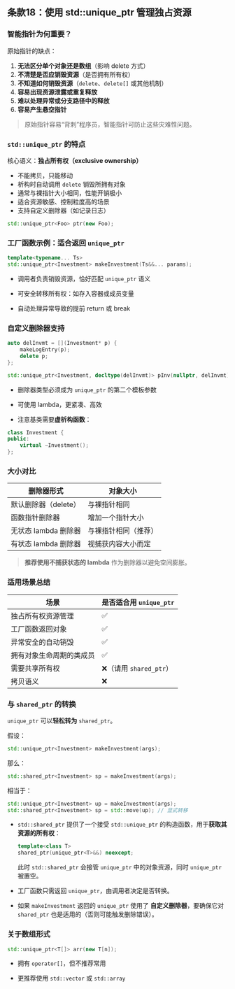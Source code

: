 ## 条款18：使用 std::unique_ptr 管理独占资源

###  智能指针为何重要？

原始指针的缺点：

1. **无法区分单个对象还是数组**（影响 delete 方式）
2. **不清楚是否应销毁资源**（是否拥有所有权）
3. **不知道如何销毁资源**（`delete`、`delete[]` 或其他机制）
4. **容易出现资源泄露或重复释放**
5. **难以处理异常或分支路径中的释放**
6. **容易产生悬空指针**

> 原始指针容易“背刺”程序员，智能指针可防止这些灾难性问题。

### `std::unique_ptr` 的特点

核心语义：**独占所有权（exclusive ownership）**

- 不能拷贝，只能移动
- 析构时自动调用 `delete` 销毁所拥有对象
- 通常与裸指针大小相同，性能开销极小
- 适合资源敏感、控制粒度高的场景
- 支持自定义删除器（如记录日志）

```cpp
std::unique_ptr<Foo> ptr(new Foo);
```

### 工厂函数示例：适合返回 `unique_ptr`

```cpp
template<typename... Ts>
std::unique_ptr<Investment> makeInvestment(Ts&&... params);
```

- 调用者负责销毁资源，恰好匹配 `unique_ptr` 语义

- 可安全转移所有权：如存入容器或成员变量

- 自动处理异常导致的提前 return 或 break

### 自定义删除器支持

```cpp
auto delInvmt = [](Investment* p) {
    makeLogEntry(p);
    delete p;
};

std::unique_ptr<Investment, decltype(delInvmt)> pInv(nullptr, delInvmt);
```

- 删除器类型必须成为 `unique_ptr` 的第二个模板参数

- 可使用 lambda，更紧凑、高效

- 注意基类需要**虚析构函数**：

```cpp
class Investment {
public:
    virtual ~Investment();
};
```

### 大小对比

| 删除器形式           | 对象大小             |
| -------------------- | -------------------- |
| 默认删除器（delete） | 与裸指针相同         |
| 函数指针删除器       | 增加一个指针大小     |
| 无状态 lambda 删除器 | 与裸指针相同（推荐） |
| 有状态 lambda 删除器 | 视捕获内容大小而定   |

> **推荐使用不捕获状态的 lambda** 作为删除器以避免空间膨胀。

### 适用场景总结

| 场景                     | 是否适合用 `unique_ptr` |
| ------------------------ | ----------------------- |
| 独占所有权资源管理       | ✅                       |
| 工厂函数返回对象         | ✅                       |
| 异常安全的自动销毁       | ✅                       |
| 拥有对象生命周期的类成员 | ✅                       |
| 需要共享所有权           | ❌（请用 `shared_ptr`）  |
| 拷贝语义                 | ❌                       |

### 与 `shared_ptr` 的转换

`unique_ptr` 可以**轻松转为** `shared_ptr`。

假设：

```cpp
std::unique_ptr<Investment> makeInvestment(args);
```

那么：

```cpp
std::shared_ptr<Investment> sp = makeInvestment(args);
```

相当于：

```cpp
std::unique_ptr<Investment> up = makeInvestment(args);
std::shared_ptr<Investment> sp = std::move(up); // 显式转移
```

- `std::shared_ptr` 提供了一个接受 `std::unique_ptr` 的构造函数，用于**获取其资源的所有权**：

  ```cpp
  template<class T>
  shared_ptr(unique_ptr<T>&&) noexcept;
  ```

  此时 `std::shared_ptr` 会接管 `unique_ptr` 中的对象资源，同时 `unique_ptr` 被置空。

- 工厂函数只需返回 `unique_ptr`，由调用者决定是否转换。

- 如果 `makeInvestment` 返回的 `unique_ptr` 使用了 **自定义删除器**，要确保它对 `shared_ptr` 也是适用的（否则可能触发删除错误）。

### 关于数组形式

```cpp
std::unique_ptr<T[]> arr(new T[n]);
```

- 拥有 `operator[]`，但不推荐常用

- 更推荐使用 `std::vector` 或 `std::array`